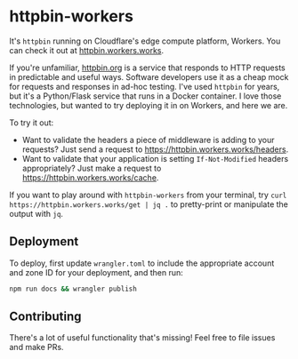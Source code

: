 # httpbin-workers

It's `httpbin` running on Cloudflare's edge compute platform, Workers. You can check it out at [httpbin.workers.works](https://httpbin.workers.works).

If you're unfamiliar, [httpbin.org](https://httpbin.org) is a service that responds to HTTP requests in predictable and useful ways. Software developers use it as a cheap mock for requests and responses in ad-hoc testing. I've used `httpbin` for years, but it's a Python/Flask service that runs in a Docker container. I love those technologies, but wanted to try deploying it in on Workers, and here we are.

To try it out:

* Want to validate the headers a piece of middleware is adding to your requests? Just send a request to https://httpbin.workers.works/headers.
* Want to validate that your application is setting `If-Not-Modified` headers appropriately? Just make a request to https://httpbin.workers.works/cache.

If you want to play around with `httpbin-workers` from your terminal, try `curl https://httpbin.workers.works/get | jq .` to pretty-print or manipulate the output with `jq`.

## Deployment

To deploy, first update `wrangler.toml` to include the appropriate account and zone ID for your deployment, and then run:

```bash
npm run docs && wrangler publish
```

## Contributing

There's a lot of useful functionality that's missing! Feel free to file issues and make PRs.
